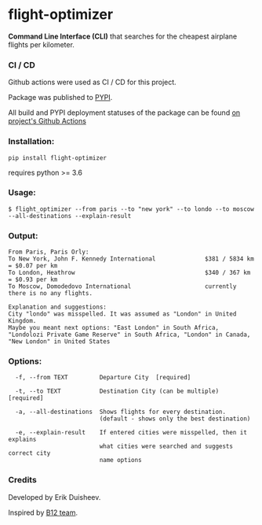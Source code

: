# flight-optimizer

**Command Line Interface (CLI)** that searches for the cheapest airplane flights per kilometer.

### CI / CD

Github actions were used as CI / CD for this project. 

Package was published to [PYPI](https://pypi.org/project/flight-optimizer/).

All build and PYPI deployment statuses of the package can be found [on project's Github Actions](https://github.com/erikduisheev/flight-optimizer/actions)

### Installation:

```Shell
pip install flight-optimizer
```

requires python >= 3.6

### Usage:

```Shell
$ flight_optimizer --from paris --to "new york" --to londo --to moscow --all-destinations --explain-result
```

### Output:

```Shell
From Paris, Paris Orly:
To New York, John F. Kennedy International              $381 / 5834 km       = $0.07 per km
To London, Heathrow                                     $340 / 367 km        = $0.93 per km
To Moscow, Domodedovo International                     currently there is no any flights.

Explanation and suggestions:
City "londo" was misspelled. It was assumed as "London" in United Kingdom.
Maybe you meant next options: "East London" in South Africa, "Londolozi Private Game Reserve" in South Africa, "London" in Canada, "New London" in United States
```

### Options:
```Shell
  -f, --from TEXT         Departure City  [required]

  -t, --to TEXT           Destination City (can be multiple)  [required]

  -a, --all-destinations  Shows flights for every destination. 
                          (default - shows only the best destination)

  -e, --explain-result    If entered cities were misspelled, then it explains
                          what cities were searched and suggests correct city
                          name options
```

### Credits
Developed by Erik Duisheev.

Inspired by [B12 team](https://www.b12.io/about).
